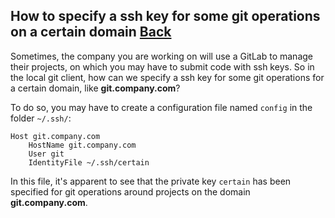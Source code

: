 ## How to specify a ssh key for some git operations on a certain domain [Back](./qa.md)

Sometimes, the company you are working on will use a GitLab to manage their projects, on which you may have to submit code with ssh keys. So in the local git client, how can we specify a ssh key for some git operations for a certain domain, like **git.company.com**?

To do so, you may have to create a configuration file named `config` in the folder `~/.ssh/`:

```
Host git.company.com
    HostName git.company.com
    User git
    IdentityFile ~/.ssh/certain
```

In this file, it's apparent to see that the private key `certain` has been specified for git operations around projects on the domain **git.company.com**.
